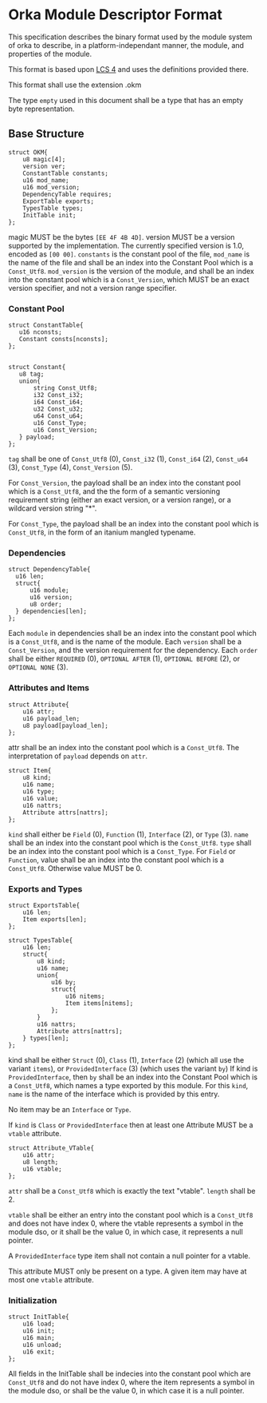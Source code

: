 # Orka Module Descriptor Format

This specification describes the binary format used by the module system of orka to describe, in a platform-independant manner, 
 the module, and properties of the module.
 
 This format is based upon [LCS 4](https://lightningcreations.github.io/LCS/publications/LCS4) and uses the definitions provided there. 
 
 This format shall use the extension .okm
 
 The type `empty` used in this document shall be a type that has an empty byte representation.
 
## Base Structure

```
struct OKM{
    u8 magic[4];
    version ver;
    ConstantTable constants;
    u16 mod_name;
    u16 mod_version;
    DependencyTable requires;
    ExportTable exports;
    TypesTable types;
    InitTable init;
};
```

magic MUST be the bytes `[EE 4F 4B 4D]`. version MUST be a version supported by the implementation. The currently specified version is 1.0, encoded as `[00 00]`. `constants` is the constant pool of the file, `mod_name` is the name of the file and shall be an index into the Constant Pool which is a `Const_Utf8`. `mod_version` is the version of the module, and shall be an index into the constant pool which is a `Const_Version`, 
 which MUST be an exact version specifier, and not a version range specifier. 
 
 ### Constant Pool
 
 ```
 struct ConstantTable{
    u16 nconsts;
    Constant consts[nconsts];
 };

 
 struct Constant{
    u8 tag;
    union{
        string Const_Utf8;
        i32 Const_i32;
        i64 Const_i64;
        u32 Const_u32;
        u64 Const_u64;
        u16 Const_Type;
        u16 Const_Version;
    } payload;
 };
 ```
 
 `tag` shall be one of `Const_Utf8` (0), `Const_i32` (1), `Const_i64` (2), `Const_u64` (3), `Const_Type` (4), `Const_Version` (5). 
 
 For `Const_Version`, the payload shall be an index into the constant pool which is a `Const_Utf8`, and the the form of a semantic versioning requirement string (either an exact version, or a version range), or a wildcard version string "*". 

 For `Const_Type`, the payload shall be an index into the constant pool which is `Const_Utf8`,
 in the form of an itanium mangled typename. 
 

### Dependencies
  
  ```
  struct DependencyTable{
    u16 len;
    struct{
        u16 module;
        u16 version;
        u8 order;
    } dependencies[len];
  };
```

Each `module` in dependencies shall be an index into the constant pool which is a `Const_Utf8`, and is the name of the module.
Each `version` shall be a `Const_Version`, and the version requirement for the dependency. 
Each `order` shall be either `REQUIRED` (0), `OPTIONAL AFTER` (1), `OPTIONAL BEFORE` (2), or `OPTIONAL NONE` (3).

### Attributes and Items

```
struct Attribute{
    u16 attr;
    u16 payload_len;
    u8 payload[payload_len];
};
```

attr shall be an index into the constant pool which is a `Const_Utf8`. The interpretation of `payload` depends on `attr`. 

```
struct Item{
    u8 kind;
    u16 name;
    u16 type;
    u16 value;
    u16 nattrs;
    Attribute attrs[nattrs];
};
```

`kind` shall either be `Field` (0), `Function` (1), `Interface` (2), or `Type` (3).
`name` shall be an index into the constant pool which is the `Const_Utf8`. 
`type` shall be an index into the constant pool which is a `Const_Type`.
For `Field` or `Function`, value shall be an index into the constant pool which is a `Const_Utf8`. Otherwise value MUST be 0.

### Exports and Types

```
struct ExportsTable{
    u16 len;
    Item exports[len];
};
```



```
struct TypesTable{
    u16 len;
    struct{
        u8 kind;
        u16 name;
        union{
            u16 by;
            struct{
                u16 nitems;
                Item items[nitems];
            };
        }
        u16 nattrs;
        Attribute attrs[nattrs];
    } types[len];
};
```


kind shall be either `Struct` (0), `Class` (1), `Interface` (2) (which all use the variant `items`), or `ProvidedInterface` (3) (which uses the variant `by`)
If kind is `ProvidedInterface`, then `by` shall be an index into the Constant Pool which is a `Const_Utf8`, which names a type exported by this module. For this `kind`, `name` is the name of the interface which is provided by this entry. 

No item may be an `Interface` or `Type`.

If `kind` is `Class` or `ProvidedInterface` then at least one Attribute MUST be a `vtable` attribute.

```
struct Attribute_VTable{
    u16 attr;
    u8 length;
    u16 vtable;
};
```

`attr` shall be a `Const_Utf8` which is exactly the text "vtable". `length` shall be 2. 

`vtable` shall be either an entry into the constant pool which is a `Const_Utf8` and does not have index 0, where the vtable represents a symbol in the module dso, or it shall be the value 0, in which case, it represents a null pointer.

A `ProvidedInterface` type item shall not contain a null pointer for a vtable. 

This attribute MUST only be present on a type. A given item may have at most one `vtable` attribute. 

### Initialization

```
struct InitTable{
    u16 load;
    u16 init;
    u16 main;
    u16 unload;
    u16 exit;
};
```

All fields in the InitTable shall be indecies into the constant pool which are `Const_Utf8` and do not have index 0,
 where the item represents a symbol in the module dso, or shall be the value 0, in which case it is a null pointer.
 


